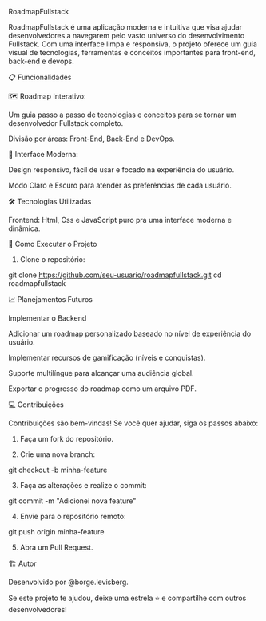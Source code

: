 
RoadmapFullstack

RoadmapFullstack é uma aplicação moderna e intuitiva que visa ajudar desenvolvedores a navegarem pelo vasto universo do desenvolvimento Fullstack. Com uma interface limpa e responsiva, o projeto oferece um guia visual de tecnologias, ferramentas e conceitos importantes para front-end, back-end e devops.

📋 Funcionalidades

🗺️ Roadmap Interativo:

Um guia passo a passo de tecnologias e conceitos para se tornar um desenvolvedor Fullstack completo.

Divisão por áreas: Front-End, Back-End e DevOps.


🎨 Interface Moderna:

Design responsivo, fácil de usar e focado na experiência do usuário.

Modo Claro e Escuro para atender às preferências de cada usuário.


🛠️ Tecnologias Utilizadas

Frontend:
Html, Css e JavaScript puro pra uma interface moderna e dinâmica.


🚀 Como Executar o Projeto

1. Clone o repositório:

git clone https://github.com/seu-usuario/roadmapfullstack.git
cd roadmapfullstack


📈 Planejamentos Futuros

Implementar o Backend 

Adicionar um roadmap personalizado baseado no nível de experiência do usuário.

Implementar recursos de gamificação (níveis e conquistas).

Suporte multilíngue para alcançar uma audiência global.

Exportar o progresso do roadmap como um arquivo PDF.

💻 Contribuições

Contribuições são bem-vindas! Se você quer ajudar, siga os passos abaixo:

1. Faça um fork do repositório.


2. Crie uma nova branch:

git checkout -b minha-feature


3. Faça as alterações e realize o commit:

git commit -m "Adicionei nova feature"


4. Envie para o repositório remoto:

git push origin minha-feature


5. Abra um Pull Request.



🏗️ Autor

Desenvolvido por @borge.levisberg.

Se este projeto te ajudou, deixe uma estrela ⭐ e compartilhe com outros desenvolvedores!
